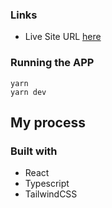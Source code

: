 ### Links

- Live Site URL [here](https://formm.vercel.app)

### Running the APP
```
yarn
yarn dev
```

## My process

### Built with

- React
- Typescript
- TailwindCSS
